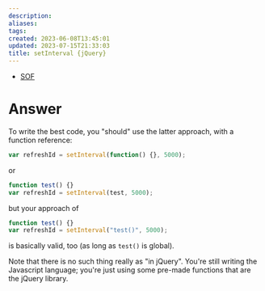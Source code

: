 ```yaml
---
description:
aliases: 
tags: 
created: 2023-06-08T13:45:01
updated: 2023-07-15T21:33:03
title: setInterval {jQuery}
---
```

- [SOF](https://stackoverflow.com/questions/5484205/call-function-with-setinterval-in-jquery)

# Answer

To write the best code, you "should" use the latter approach, with a function reference:

```javascript
var refreshId = setInterval(function() {}, 5000);
```

or

```javascript
function test() {}
var refreshId = setInterval(test, 5000);
```

but your approach of

```javascript
function test() {}
var refreshId = setInterval("test()", 5000);
```

is basically valid, too (as long as `test()` is global).

Note that there is no such thing really as "in jQuery". You're still writing the Javascript language; you're just using some pre-made functions that are the jQuery library.
